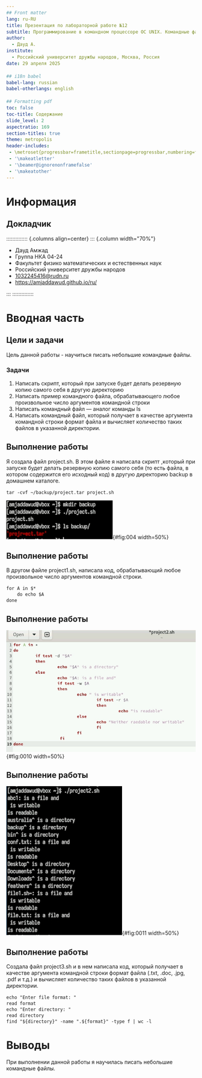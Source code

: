 ```yaml
---
## Front matter
lang: ru-RU
title: Презентация по лабораторной работе №12
subtitle: Программирование в командном процессоре ОС UNIX. Командные файлы
author:
  - Дауд А.
institute:
  - Российский университет дружбы народов, Москва, Россия
date: 29 апреля 2025

## i18n babel
babel-lang: russian
babel-otherlangs: english

## Formatting pdf
toc: false
toc-title: Содержание
slide_level: 2
aspectratio: 169
section-titles: true
theme: metropolis
header-includes:
 - \metroset{progressbar=frametitle,sectionpage=progressbar,numbering=fraction}
 - '\makeatletter'
 - '\beamer@ignorenonframefalse'
 - '\makeatother'
---
```


# Информация

## Докладчик

:::::::::::::: {.columns align=center}
::: {.column width="70%"}

  * Дауд Амжад
  * Группа НКА 04-24
  * Факультет физико математических и естественных наук
  * Российский университет дружбы народов
  * [1032245416@rudn.ru](mailto:1032245416@rudn.ru)
  * <https://amjaddawud.github.io/ru/>

:::
::::::::::::::

# Вводная часть

## Цели и задачи

Цель данной работы - научиться писать небольшие командные файлы.

### Задачи

1. Написать скрипт, который при запуске будет делать резервную копию самого себя в другую директорию
2. Написать пример командного файла, обрабатывающего любое произвольное число аргументов командной строки
3. Написать командный файл — аналог команды ls
4. Написать командный файл, который получает в качестве аргумента командной строки формат файла и вычисляет количество таких файлов в указанной директории.

## Выполнение работы

Я создала файл project.sh. В этом файле я написала скрипт ,который при запуске будет делать резервную копию самого себя (то есть файла, в котором содержится его исходный код) в другую директорию backup в домашнем каталоге.

```
tar -cvf ~/backup/project.tar project.sh
```
![Запуск файла](image/4.PNG){#fig:004 width=50%}

## Выполнение работы

В другом файле project1.sh, написала код, обрабатывающий любое произвольное число аргументов командной строки.

```
for A in $*
	do echo $A
done
```

## Выполнение работы

![Программа project2.sh](image/10.PNG){#fig:0010 width=50%}

## Выполнение работы

![Запуск программы](image/11.PNG){#fig:0011 width=50%}

## Выполнение работы

Создала файл project3.sh и в нем написала код, который получает в качестве аргумента командной строки формат файла (.txt, .doc, .jpg, .pdf и т.д.) и вычисляет количество таких файлов в указанной директории.

```
echo "Enter file format: "
read format
echo "Enter directory: "
read directory 
find "${directory}" -name ".${format}" -type f | wc -l
```

# Выводы

При выполнении данной работы я научилась писать небольшие командные файлы.
